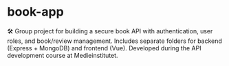 # book-app
🛠️ Group project for building a secure book API with authentication, user roles, and book/review management. Includes separate folders for backend (Express + MongoDB) and frontend (Vue). Developed during the API development course at Medieinstitutet.
